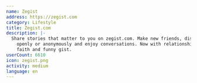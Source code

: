 ```yaml
---
name: Zegist
address: https://zegist.com
category: Lifestyle
title: Zegist.com
description: |-
  Share stories that matter to you on zegist.com. Make new friends, discuss your opinions
    openly or anonymously and enjoy conversations. Now with relationships, news, health,
    faith and funny gist.
userCount: 6610
icon: zegist.png
activity: medium
language: en
---
```

